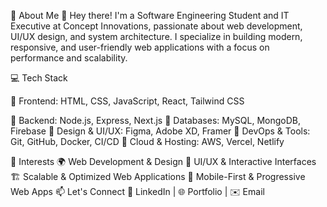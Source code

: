 🚀 About Me
👋 Hey there! I'm a Software Engineering Student and IT Executive at Concept Innovations, passionate about web development, UI/UX design, and system architecture. I specialize in building modern, responsive, and user-friendly web applications with a focus on performance and scalability.

💻 Tech Stack

🔹 Frontend: HTML, CSS, JavaScript, React, Tailwind CSS

🔹 Backend: Node.js, Express, Next.js
🔹 Databases: MySQL, MongoDB, Firebase
🔹 Design & UI/UX: Figma, Adobe XD, Framer
🔹 DevOps & Tools: Git, GitHub, Docker, CI/CD
🔹 Cloud & Hosting: AWS, Vercel, Netlify

🎯 Interests
🌍 Web Development & Design
🎨 UI/UX & Interactive Interfaces
🏗️ Scalable & Optimized Web Applications
📱 Mobile-First & Progressive Web Apps
📫 Let's Connect
💼 LinkedIn | 🌐 Portfolio | ✉️ Email
